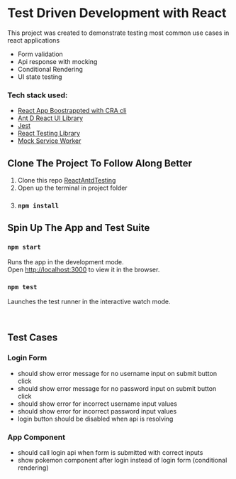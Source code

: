 # Test Driven Development with React

This project was created to demonstrate testing most common use cases in react applications

- Form validation
- Api response with mocking
- Conditional Rendering
- UI state testing

### Tech stack used:

- [React App Boostrappted with CRA cli](https://reactjs.org/docs/create-a-new-react-app.html)
- [Ant D React UI Library](https://ant.design/docs/react/introduce)
- [Jest](https://jestjs.io/)
- [React Testing Library](https://testing-library.com/docs/)
- [Mock Service Worker](https://mswjs.io/)

## Clone The Project To Follow Along Better

1.  Clone this repo [ReactAntdTesting](https://github.com/DipeshGod/react_testing_antd.git)
2.  Open up the terminal in project folder
3.  ### `npm install`

## Spin Up The App and Test Suite

### `npm start`

Runs the app in the development mode.\
Open [http://localhost:3000](http://localhost:3000) to view it in the browser.

### `npm test`

Launches the test runner in the interactive watch mode.

<br>

## Test Cases

### Login Form

- should show error message for no username input on submit button click
- should show error message for no password input on submit button click
- should show error for incorrect username input values
- should show error for incorrect password input values
- login button should be disabled when api is resolving

### App Component

- should call login api when form is submitted with correct inputs
- show pokemon component after login instead of login form (conditional rendering)
